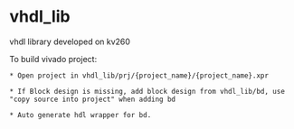 # vhdl_lib
vhdl library developed on kv260

To build vivado project:

    * Open project in vhdl_lib/prj/{project_name}/{project_name}.xpr
    
    * If Block design is missing, add block design from vhdl_lib/bd, use "copy source into project" when adding bd
    
    * Auto generate hdl wrapper for bd.
